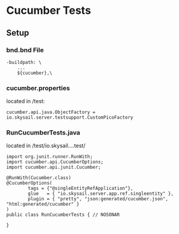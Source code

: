 # Cucumber Tests

## Setup

### bnd.bnd File

```
-buildpath: \
    ...
    ${cucumber},\
```

### cucumber.properties

located in /test:

```
cucumber.api.java.ObjectFactory = io.skysail.server.testsupport.CustomPicoFactory
```

### RunCucumberTests.java

located in /test/io.skysail....test/

```
import org.junit.runner.RunWith;
import cucumber.api.CucumberOptions;
import cucumber.api.junit.Cucumber;

@RunWith(Cucumber.class)
@CucumberOptions(
        tags = {"@singleEntityRefApplication"},
        glue   = { "io.skysail.server.app.ref.singleentity" },
        plugin = { "pretty", "json:generated/cucumber.json", "html:generated/cucumber" }
)
public class RunCucumberTests { // NOSONAR

}

```



